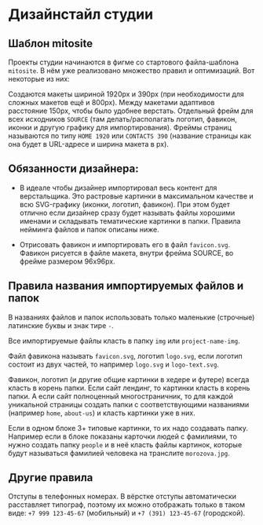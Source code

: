 # Дизайнстайл студии

## Шаблон mitosite

Проекты студии начинаются в фигме со стартового файла-шаблона `mitosite`. В нём уже реализовано множество правил и оптимизаций. Вот некоторые из них:

Создаются макеты шириной 1920px и 390px (при необходимости для сложных макетов ещё и 800px). Между макетами адаптивов расстояние 150px, чтобы было удобнее верстать. Отдельный фрейм для всех исходников `SOURCE` (там делать/располагать логотип, фавикон, иконки и другую графику для импортирования). Фреймы страниц называются по типу `HOME 1920` или `CONTACTS 390` (название страницы как она будет в URL-адресе и ширина макета в px).

## Обязанности дизайнера:

- В идеале чтобы дизайнер импортировал весь контент для верстальщика. Это растровые картинки в максимальном качестве и всю SVG-графику (иконки, логотип, фавикон). При этом будет отлично если дизайнер сразу будет называть файлы хорошими именами и складывать тематические картинки в папки. Правила нейминга файлов и папок описаны ниже.

- Отрисовать фавикон и импортировать его в файл `favicon.svg`. Фавикон рисуется в файле макета, внутри фрейма SOURCE, во фрейме размером 96x96px.

## Правила названия импортируемых файлов и папок

В названиях файлов и папок использовать только маленькие (строчные) латинские буквы и знак тире `-`.

Все импортируемые файлы класть в папку `img` или `project-name-img`. 

Файл фавикона называть `favicon.svg`, логотип `logo.svg`, если логотип состоит из двух частей, то например `logo.svg` и `logo-text.svg`.

Фавикон, логотип (и другие общие картинки в хедере и футере) всегда класть в корень папки. Если сайт лендинг, то картинки класть в корень папки. А если сайт полноценный многостраничник, то для каждой уникальной страницы создать папки с соответствующими названиями (например `home`, `about-us`) и класть картинки уже в них.

Если в одном блоке 3+ типовые картинки, то их надо создавать папку. Например если в блоке показаны карточки людей с фамилиями, то нужно создать папку `people` и в неё класть файлы картинок, которые будут называться фамилией человека на транслите `morozova.jpg`.

## Другие правила

Отступы в телефонных номерах. В вёрстке отступы автоматически расставляет типограф, поэтому их можно отображать только в таком виде: `+7 999 123-45-67` (мобильный) и `+7 (391) 123-45-67` (городской).
